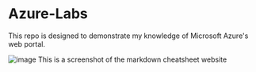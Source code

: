 # Azure-Labs
This repo is designed to demonstrate my knowledge of Microsoft Azure's web portal.

![image](https://github.com/user-attachments/assets/7c19e4d3-1169-4ab9-90d9-90b944a8ecdf)
This is a screenshot of the markdown cheatsheet website
